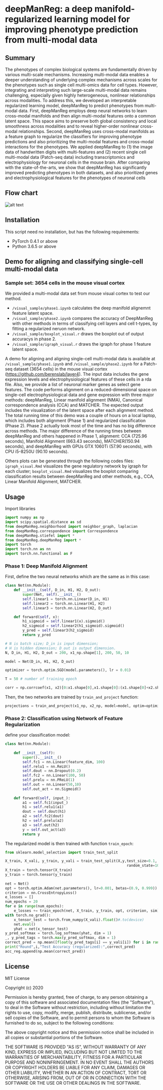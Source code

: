 # deepManReg: a deep manifold-regularized learning model for improving phenotype prediction from multi-modal data

## Summary
The phenotypes of complex biological systems are fundamentally driven by various multi-scale mechanisms. Increasing multi-modal data enables a deeper understanding of underlying complex mechanisms across scales for the phenotypes such as single cell multi-omics data for cell types. However, integrating and interpreting such large-scale multi-modal data remains challenging, especially given highly heterogeneous, nonlinear relationships across modalities. To address this, we developed an interpretable regularized learning model, deepManReg to predict phenotypes from multi-modal data. First, deepManReg employs deep neural networks to learn cross-modal manifolds and then align multi-modal features onto a common latent space. This space aims to preserve both global consistency and local smoothness across modalities and to reveal higher-order nonlinear cross-modal relationships. Second, deepManReg uses cross-modal manifolds as a feature graph to regularize the classifiers for improving phenotype predictions and also prioritizing the multi-modal features and cross-modal interactions for the phenotypes. We applied deepManReg to (1) the image data of handwritten digits with multi-features and (2) recent single cell multi-modal data (Patch-seq data) including transcriptomics and electrophysiology for neuronal cells in the mouse brain. After comparing with the state-of-the-arts, we show that deepManReg has significantly improved predicting phenotypes in both datasets, and also prioritized genes and electrophysiological features for the phenotypes of neuronal cells 

## Flow chart
![alt text](https://github.com/daifengwanglab/deepManReg/blob/main/figures/workflow.png)

## Installation

This script need no installation, but has the following requirements:
* PyTorch 0.4.1 or above
* Python 3.6.5 or above

## Demo for aligning and classifying single-cell multi-modal data

### Sample set: 3654 cells in the mouse visual cortex

We provided a multi-modal data set from mouse visual cortex to test our method.

-  `/visual_sample/phase1.ipynb` calculates the deep manifold alignemnt feature latent space.
-  `/visual_sample/phase2.ipynb` compares the accuracy of DeepManReg with other methods in terms of classifying cell layers and cell t-types, by fitting a regularized neruon network.
-  `/visual_sample/boxplot_visual.r` draws the boxplot out of output accuracys in phase 2.
-  `/visual_sample/igraph_visual.r` draws the igraph for phase 1 feature latent space.

A demo for aligning and aligning single-cell multi-modal data is available at `/visual_sample/phase1.ipynb` and `/visual_sample/phase2.ipynb` for a Patch-seq dataset (3654 cells) in the mouse visual cortex (https://github.com/berenslab/layer4). The input data includes the gene expression levels and electrophysiological features of these cells in a rda file. Also, we provide a list of neuronal marker genes as select gene features. The code performs alignment on a reduced-dimensional space on single-cell electrophysiological data and gene expression with three major methods: deepManReg, Linear manifold alignment (NMA), Canonical correspondence analysis (CCA) and MATCHER.  The expected output includes the visualization of the latent space after each alignment method. The total running time of this demo was a couple of hours on a local laptop, which includes both alignment (Phase 1) and regularized classification (Phase 2). Phase 2 actually took most of the time and has no big difference across methods. The major difference of the running times between deepManReg and others happened in Phase 1, alignment: CCA (725.96 seconds), Manifold Alignment (663.43 seconds), MATCHER(150.94 seconds), and deepManReg with GPUs GTX 1060Ti (57.90 seconds), with CPU i5-8250U (90.10 seconds).

Others plots can be generated through the following codes files: `igraph_visual.Rmd` visualizes the gene regulatory network by igraph for each cluster; `boxplot_visual.Rmd` visualizes the boxplot comparing classification results between deepManReg and other methods, e.g., CCA, Linear Manifold Alignment, MATCHER.

## Usage

Import libraries

```python
import numpy as np
import scipy.spatial.distance as sd
from deepManReg.neighborhood import neighbor_graph, laplacian
from deepManReg.correspondence import Correspondence
from deepManReg.stiefel import *
from deepManReg.deepManReg import *
import torch
import torch.nn as nn
import torch.nn.functional as F
```

### Phase 1: Deep Manifold Alignment

First, define the two neural networks which are the same as in this case:

```python
class Net(nn.Module):
    def __init__(self, D_in, H1, H2, D_out):
        super(Net, self).__init__()
        self.linear1 = torch.nn.Linear(D_in, H1)
        self.linear2 = torch.nn.Linear(H1, H2)
        self.linear3 = torch.nn.Linear(H2, D_out)

    def forward(self, x):
        h1_sigmoid = self.linear1(x).sigmoid()
        h2_sigmoid = self.linear2(h1_sigmoid).sigmoid()
        y_pred = self.linear3(h2_sigmoid)
        return y_pred

# N is batch size; D_in is input dimension;
# H is hidden dimension; D_out is output dimension.
N, D_in, H1, H2, D_out = 200, x1_np.shape[1], 200, 50, 10

model = Net(D_in, H1, H2, D_out)

optimizer = torch.optim.SGD(model.parameters(), lr = 0.01)

T = 50 # number of training epoch

corr = np.corrcoef(x1, x2)[0:x1.shape[0],x1.shape[0]:(x1.shape[0]+x2.shape[0])] # define the correspondence matrix that suits your datasets
```

Then, the two networks are trained by `train_and_project` function:

```python
projections = train_and_project(x1_np, x2_np, model=model, optim=optimizer, T=50) # x1_np and x2_np are numpy arrays of two input modals
```

### Phase 2: Classification using Network of Feature Regularization

define your classification model:

```python
class Net(nn.Module):
    
    def __init__(self):
        super().__init__()
        self.fc1 = nn.Linear(feature_dim, 100)
        self.relu1 = nn.ReLU()
        self.dout = nn.Dropout(0.2)
        self.fc2 = nn.Linear(100, 50)
        self.prelu = nn.PReLU(1)
        self.out = nn.Linear(50,10)
        self.out_act = nn.Sigmoid()
        
    def forward(self, input_):
        a1 = self.fc1(input_)
        h1 = self.relu1(a1)
        dout = self.dout(h1)
        a2 = self.fc2(dout)
        h2 = self.prelu(a2)
        a3 = self.out(h2)
        y = self.out_act(a3)
        return y
``` 

The regularized model is then trained with function `train_epoch`:

```python
from sklearn.model_selection import train_test_split

X_train, X_vali, y_train, y_vali = train_test_split(X,y,test_size=0.1,
                                                        random_state=10, stratify = y)    
X_train = torch.tensor(X_train)
y_train = torch.tensor(y_train)
     
net = Net()
opt = torch.optim.Adam(net.parameters(), lr=0.001, betas=(0.9, 0.999))
criterion = nn.CrossEntropyLoss()
e_losses = []
num_epochs = 20
for e in range(num_epochs):
    e_losses += train_epoch(net, X_train, y_train, opt, criterion, sim)
with torch.no_grad():
    x_tensor_test = torch.from_numpy(X_vali).float()#.to(device)
    net.eval()
    yhat = net(x_tensor_test)
y_pred_softmax = torch.log_softmax(yhat, dim = 1)
_, y_pred_tags = torch.max(y_pred_softmax, dim = 1)    
correct_pred = np.mean([float(y_pred_tags[i] == y_vali[i]) for i in range(len(y_vali))])
print("Round",i,"Test Accuracy (regularized):",correct_pred)
acc_reg.append(np.mean(correct_pred))  
```

## License
MIT License

Copyright (c) 2020

Permission is hereby granted, free of charge, to any person obtaining a copy
of this software and associated documentation files (the "Software"), to deal
in the Software without restriction, including without limitation the rights
to use, copy, modify, merge, publish, distribute, sublicense, and/or sell
copies of the Software, and to permit persons to whom the Software is
furnished to do so, subject to the following conditions:

The above copyright notice and this permission notice shall be included in all
copies or substantial portions of the Software.

THE SOFTWARE IS PROVIDED "AS IS", WITHOUT WARRANTY OF ANY KIND, EXPRESS OR
IMPLIED, INCLUDING BUT NOT LIMITED TO THE WARRANTIES OF MERCHANTABILITY,
FITNESS FOR A PARTICULAR PURPOSE AND NONINFRINGEMENT. IN NO EVENT SHALL THE
AUTHORS OR COPYRIGHT HOLDERS BE LIABLE FOR ANY CLAIM, DAMAGES OR OTHER
LIABILITY, WHETHER IN AN ACTION OF CONTRACT, TORT OR OTHERWISE, ARISING FROM,
OUT OF OR IN CONNECTION WITH THE SOFTWARE OR THE USE OR OTHER DEALINGS IN THE
SOFTWARE.
